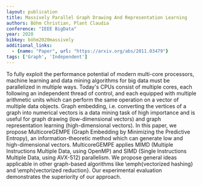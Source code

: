 ```yaml
---
layout: publication
title: Massively Parallel Graph Drawing And Representation Learning
authors: Böhm Christian, Plant Claudia
conference: "IEEE BigData"
year: 2020
bibkey: böhm2020massively
additional_links:
  - {name: "Paper", url: "https://arxiv.org/abs/2011.03479"}
tags: ['Graph', 'Independent']
---
```

To fully exploit the performance potential of modern multi-core processors, machine learning and data mining algorithms for big data must be parallelized in multiple ways. Today's CPUs consist of multiple cores, each following an independent thread of control, and each equipped with multiple arithmetic units which can perform the same operation on a vector of multiple data objects. Graph embedding, i.e. converting the vertices of a graph into numerical vectors is a data mining task of high importance and is useful for graph drawing (low-dimensional vectors) and graph representation learning (high-dimensional vectors). In this paper, we propose MulticoreGEMPE (Graph Embedding by Minimizing the Predictive Entropy), an information-theoretic method which can generate low and high-dimensional vectors. MulticoreGEMPE applies MIMD (Multiple Instructions Multiple Data, using OpenMP) and SIMD (Single Instructions Multiple Data, using AVX-512) parallelism. We propose general ideas applicable in other graph-based algorithms like \\emph\{vectorized hashing\} and \\emph\{vectorized reduction\}. Our experimental evaluation demonstrates the superiority of our approach.
